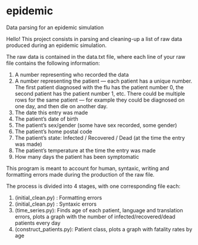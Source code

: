 # epidemic
Data parsing for an epidemic simulation

Hello!
This project consists in parsing and cleaning-up a list of raw data produced during an epidemic simulation. 

The raw data is contained in the data.txt file, where each line of your raw file contains the following information:
1. A number representing who recorded the data
2. A number representing the patient — each patient has a unique number. The first patient diagnosed with the flu has the patient number 0, the second patient has the patient number 1, etc. There could be multiple rows for the same patient — for example they could be diagnosed on one day, and then die on another day.
3. The date this entry was made
4. The patient’s date of birth
5. The patient’s sex/gender (some have sex recorded, some gender)
6. The patient’s home postal code
7. The patient’s state: Infected / Recovered / Dead (at the time the entry was made)
8. The patient’s temperature at the time the entry was made
9. How many days the patient has been symptomatic

This program is meant to account for human, syntaxic, writing and formatting errors made during the production of the raw file. 

The process is divided into 4 stages, with one corresponding file each:

1. (initial_clean.py) : Formatting errors
2. (initial_clean.py) : Syntaxic errors
3. (time_series.py): Finds age of each patient, language and translation errors, plots a graph with the number of infected/recovered/dead patients every day
4. (construct_patients.py): Patient class, plots a graph with fatality rates by age
